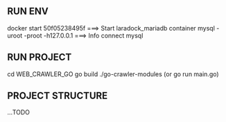 ## RUN ENV
docker start 50f05238495f       ===> Start laradock_mariadb container
mysql -uroot -proot -h127.0.0.1 ===> Info connect mysql

## RUN PROJECT
cd WEB_CRAWLER_GO
go build
./go-crawler-modules (or go run main.go)

## PROJECT STRUCTURE
...TODO
